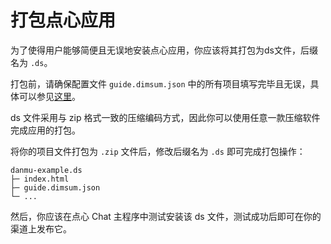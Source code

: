 # 打包点心应用

为了使得用户能够简便且无误地安装点心应用，你应该将其打包为ds文件，后缀名为 `.ds`。

打包前，请确保配置文件 `guide.dimsum.json` 中的所有项目填写完毕且无误，具体可以参见[这里](../api/ds-file.md#guide-dimsum-json)。

ds 文件采用与 zip 格式一致的压缩编码方式，因此你可以使用任意一款压缩软件完成应用的打包。

将你的项目文件打包为 `.zip` 文件后，修改后缀名为 `.ds` 即可完成打包操作：

```
danmu-example.ds
├─ index.html
├─ guide.dimsum.json
└─ ...
```

然后，你应该在点心 Chat 主程序中测试安装该 ds 文件，测试成功后即可在你的渠道上发布它。
